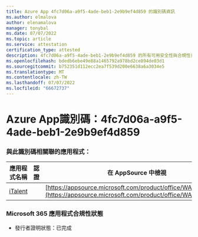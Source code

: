 ```yaml
---
title: Azure App 4fc7d06a-a9f5-4ade-beb1-2e9b9ef4d859 的識別碼資訊
ms.author: elmalova
author: elenamalova
manager: tonybal
ms.date: 07/07/2022
ms.topic: article
ms.service: attestation
certification_type: attested
description: 4fc7d06a-a9f5-4ade-beb1-2e9b9ef4d859 的所有可用安全性與合規性資訊。
ms.openlocfilehash: bdedb6ebe49e88a1465792a978bd2ce894de03d1
ms.sourcegitcommit: b752351d112ecc2ea7f539d200e6638a6a3034e5
ms.translationtype: MT
ms.contentlocale: zh-TW
ms.lasthandoff: 07/07/2022
ms.locfileid: "66672737"
---
```

# <a name="azure-app-id-4fc7d06a-a9f5-4ade-beb1-2e9b9ef4d859"></a>Azure App識別碼：4fc7d06a-a9f5-4ade-beb1-2e9b9ef4d859


### <a name="apps-associated-with-this-id"></a>與此識別碼相關聯的應用程式：
| **應用程式名稱** | **認證** | **在 AppSource 中檢視** |
|--------------|---------------|-----------------------|
| [iTalent](../forward/WA200004328.md) |  | [https://appsource.microsoft.com/product/office/WA200004328](https://appsource.microsoft.com/product/office/WA200004328) |

### <a name="microsoft-365-app-compliance-status"></a>Microsoft 365 應用程式合規性狀態
- 發行者證明狀態：已完成
